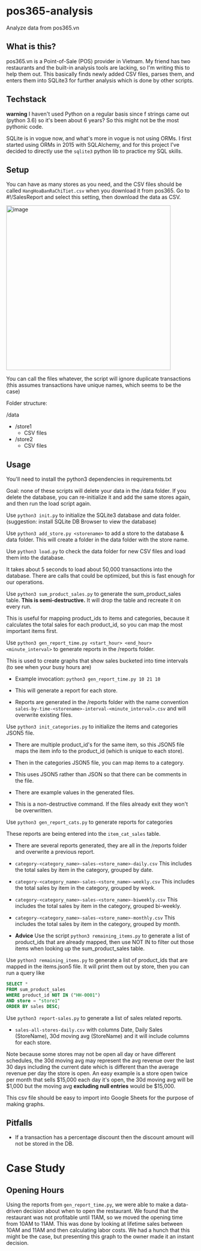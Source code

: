 # pos365-analysis

Analyze data from pos365.vn

## What is this?

pos365.vn is a Point-of-Sale (POS) provider in Vietnam. My friend has two restaurants and the built-in analysis tools
are lacking, so I'm writing this to help them out. This basically finds newly added CSV files, parses them, and enters
them into SQLite3 for further analysis which is done by other scripts.

## Techstack

**warning** I haven't used Python on a regular basis since f strings came out (python 3.6) so it's been about 6 years?
So this might not be the most pythonic code.

SQLite is in vogue now, and what's more in vogue is not using ORMs. I first started
using ORMs in 2015 with SQLAlchemy, and for this project I've decided to directly
use the `sqlite3` python lib to practice my SQL skills.

## Setup

You can have as many stores as you need, and the CSV files should be called `HangHoaBanRaChiTiet.csv` when you download it from pos365. Go to #!/SalesReport and select this setting, then download the data as CSV.

<img width="438" alt="image" src="https://github.com/JCharante/pos365-analysis/assets/13973198/41ba297d-417d-4b41-9426-619e1ee178e8">

You can call the files whatever, the script will ignore duplicate transactions (this assumes transactions have unique names, which seems to be the case)

Folder structure:

/data
  - /store1
    - CSV files
  - /store2
    - CSV files

## Usage

You'll need to install the python3 dependencies in requirements.txt

Goal: none of these scripts will delete your data in the /data folder. If you delete the database, 
you can re-initialize it and add the same stores again, and then run the load script again.

Use `python3 init.py` to initialize the SQLite3 database and data folder. (suggestion: install SQLite DB Browser to view the database)

Use `python3 add_store.py <storename>` to add a store to the database & data folder. This will create a folder in the data folder with the store name.

Use `python3 load.py` to check the data folder for new CSV files and load them into the database.

It takes about 5 seconds to load about 50,000 transactions into the database. There are
calls that could be optimized, but this is fast enough for our operations.

Use `python3 sum_product_sales.py` to generate the sum_product_sales table.
**This is semi-destructive.** It will drop the table and recreate it on every run.

This is useful for mapping product_ids to items and categories, because it calculates
the total sales for each product_id, so you can map the most important items first.

Use `python3 gen_report_time.py <start_hour> <end_hour> <minute_interval>` to generate reports in the /reports folder.

This is used to create graphs that show sales bucketed into time intervals (to see when your busy hours are)

- Example invocation: `python3 gen_report_time.py 10 21 10`

- This will generate a report for each store.

- Reports are generated in the /reports folder with the name convention `sales-by-time-<storename>-interval-<minute_interval>.csv` and will overwrite existing files.

Use `python3 init_categories.py` to initialize the items and categories JSON5 file.

- There are multiple product_id's for the same item, so this JSON5 file
maps the item info to the product_id (which is unique to each store).

- Then in the categories JSON5 file, you can map items to a category.

- This uses JSON5 rather than JSON so that there can be comments in the file.

- There are example values in the generated files.

- This is a non-destructive command. If the files already exit they won't be overwritten. 

Use `python3 gen_report_cats.py` to generate reports for categories

These reports are being entered into the `item_cat_sales` table.

- There are several reports generated, they are all in the /reports folder and overwrite a previous report.

- `category-<category_name>-sales-<store_name>-daily.csv` 
This includes the total sales by item in the category, grouped by date.

- `category-<category_name>-sales-<store_name>-weekly.csv` 
This includes the total sales by item in the category, grouped by week.

- `category-<category_name>-sales-<store_name>-biweekly.csv` 
This includes the total sales by item in the category, grouped bi-weekly.

- `category-<category_name>-sales-<store_name>-monthly.csv` 
This includes the total sales by item in the category, grouped by month.

- **Advice** Use the script `python3 remaining_items.py` to generate a list of product_ids that are already mapped, 
then use NOT IN to filter out those items when looking up the sum_product_sales table.

Use `python3 remaining_items.py` to generate a list of product_ids that are
mapped in the items.json5 file. It will print them out by store,
then you can run a query like

```sql
SELECT * 
FROM sum_product_sales 
WHERE product_id NOT IN ("HH-0001") 
AND store = "store1"
ORDER BY sales DESC;
```

Use `python3 report-sales.py` to generate a list of sales related reports.

- `sales-all-stores-daily.csv`
with columns Date, Daily Sales (StoreName), 30d moving avg (StoreName)
and it will include columns for each store.

Note because some stores may not be open all day or have different schedules, the 30d moving avg may represent
the avg revenue over the last 30 days including the current date which is different than the
average revenue per day the store is open.
An easy example is a store open twice per month that sells $15,000 each day it's open, the 30d moving avg
will be $1,000 but the moving avg **excluding null entries** would be $15,000.

This csv file should be easy to import into Google Sheets for the purpose of making graphs.

## Pitfalls

- If a transaction has a percentage discount then the discount amount will not be stored in the DB.

# Case Study

## Opening Hours

Using the reports from `gen_report_time.py`, we were able to make a data-driven decision about
when to open the restaurant. We found that the restaurant was not profitable until 11AM, so
we moved the opening time from 10AM to 11AM. This was done by looking at lifetime sales between
10AM and 11AM and then calculating labor costs. We had a hunch that this might be the case,
but presenting this graph to the owner made it an instant decision.
